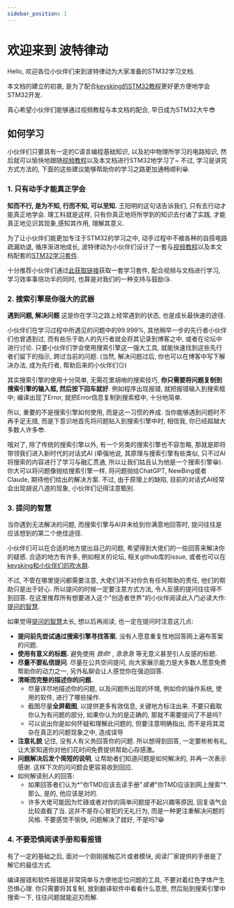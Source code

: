 ```yaml
---
sidebar_position: 1
---
```


# 欢迎来到 波特律动

Hello, 欢迎各位小伙伴们来到波特律动为大家准备的STM32学习文档.

本文档的建立的初衷, 是为了配合[keysking的STM32教程](https://www.bilibili.com/video/BV12v4y1y7uV/?spm_id_from=333.337.search-card.all.click&vd_source=bfe90f44314056ad085d0f44a07d14f1)更好更方便地学会STM32开发.

真心希望小伙伴们能够通过视频教程与本文档的配合, 早日成为STM32大牛😎

## 如何学习

小伙伴们只要具有一定的C语言编程基础知识, 以及初中物理所学习的电路知识, 然后就可以愉快地跟随[视频教程](https://www.bilibili.com/video/BV12v4y1y7uV)以及本文档进行STM32地学习了~ 不过, 学习是讲究方式方法的, 下面的这些建议能够帮助你的学习之路更加通畅顺利😁.

### 1. 只有动手才能真正学会

**知而不行, 是为不知, 行而不知, 可以至知.** 王阳明的这句话告诉我们, 只有去行动才能真正地学会. 理工科就是这样, 只有你真正地将所学到的知识去付诸了实践, 才能真正地见识其现象,感知其作用, 理解其意义.

为了让小伙伴们能更加专注于STM32的学习之中, 动手过程中不被各种的自搭电路疏漏劝退, 循序渐进地成长, 波特律动为小伙伴们设计了一套与[视频教程](https://www.bilibili.com/video/BV12v4y1y7uV)以及本文档配套的[STM32学习套件](https://item.taobao.com/item.htm?id=697575142917). 

十分推荐小伙伴们通过[此获取链接](https://item.taobao.com/item.htm?id=697575142917)获取一套学习套件, 配合视频与文档进行学习, 学习效率事倍功半的同时, 也算是对我们的一种支持与鼓励😘.

### 2. 搜索引擎是你强大的武器

**遇到问题, 解决问题** 这是你在学习之路上经常遇到的状态, 也是成长最快速的途径. 

小伙伴们在学习过程中所遇见的问题中的99.999%, 其他稍早一步的先行者小伙伴们也曾遇到过, 而有些乐于助人的先行者就会将其记录到博客之中, 或者在论坛中进行讨论. 只要小伙伴们学会使用搜索引擎这一强大工具, 就能快速找到这些先行者们留下的指示, 跨过当前的问题. (当然, 解决问题过后, 你也可以在博客中写下解决办法, 成为先行者, 帮助后来的小伙伴们😏)

其实搜索引擎的使用十分简单, 无需花里胡哨的搜索技巧, **你只需要将问题复制到搜索引擎的输入框, 然后按下回车就好**. 例如程序出现报错, 就把报错输入到搜索框中; 编译出现了Error, 就把Error信息复制到搜索框中, 十分地简单.

所以, 重要的不是搜索引擎如何使用, 而是这一习惯的养成. 当你能够遇到问题时不再手足无措, 而是下意识地首先将问题贴入到搜索引擎中时, 相信我, 你已经超越大多数人许多😎.

哦对了, 除了传统的搜索引擎以外, 有一个另类的搜索引擎也不容忽略, 那就是即将带领我们进入新时代的对话式AI (牵强地说, 其原理与搜索引擎有些类似, 只不过AI将搜索的内容进行了学习与融汇贯通, 所以让我们姑且认为他是一个搜索引擎😁). 你大可以将问题像抛给搜索引擎一样, 将问题抛给ChatGPT, NewBing或者Claude, 期待他们给出的解决方案. 不过, 由于原理上的缺陷, 目前的对话式AI经常会出现胡说八道的现象, 小伙伴们记得注意甄别. 

### 3. 提问的智慧

当你遇到无法解决的问题, 而搜索引擎与AI并未给到你满意地回答时, 提问往往是应该想到的第二个绝佳途径.

小伙伴们可以在合适的地方提出自己的问题, 希望得到大佬们的一些回答来解决你的疑惑. 合适的地方有许多, 例如相关的论坛, 相关github库的issue, 或者也可以在[keysking和小伙伴们的吹水群](http://qm.qq.com/cgi-bin/qm/qr?_wv=1027&k=SJGEHZ00ZMncbxh0QEMWnQZqdzBLAOpX&authKey=Qc3ELoaLz5JswVsg2VasgYMwCx%2BObsA9ybEfcyibfp9puXJyq%2FJXcEQI8HrGR1Hr&noverify=0&group_code=65470374). 

不过, 不管在哪里提问都需要注意, 大佬们并不对你负有任何帮助的责任, 他们的帮助只是出于好心. 所以提问的时候一定要注意方式方法, 令人反感的提问往往得不到回答. 在这里推荐所有想要进入这个"创造者世界"的小伙伴阅读此入门必读大作:[提问的智慧](/How-To-Ask-Questions-The-Smart-Way).

如果觉得[提问的智慧](https://github.com/ryanhanwu/How-To-Ask-Questions-The-Smart-Way/blob/main/README-zh_CN.md)太长, 想以后再阅读, 也一定在提问时注意这几点:
- **提问前先尝试通过搜索引擎寻找答案.** 没有人愿意重复性地回答网上遍布答案的问题.
- **使用有意义的标题.** 避免使用 *救命!* , *急急急* 等无意义甚至引人反感的标题.
- **尽量不要私信提问**. 尽量在公共空间提问, 向大家展示能力是大多数人愿意免费帮助你的动力之一, 另外私聊会让人感觉你在强迫回答.
- **清晰而完整的描述你的问题.** 
  - 尽量详尽地描述你的问题, 以及问题所出现的环境, 例如你的操作系统, 使用的软件, 进行了哪些操作. 
  - 截图尽量**全屏截图**, 以提供更多有效信息, 关键地方标注出来. 不要只截取你认为有问题的部分, 如果你认为的是正确的, 那就不需要提问了不是吗?
  - 可以说出你是如何怀疑和理解此问题的, 但要注意明确指出, 而不是将其混杂在真正的问题现象之中, 造成误导
- **注意礼貌** 记住, 没有人有义务回答你的问题. 所以想得到回答, 一定要彬彬有礼, 让大家知道你对他们花时间免费提供帮助心存感激。
- **问题解决后发个简短的说明**, 让帮助者们知道问题是如何解决的, 并再一次表示感谢. 这样下次的问问题会更容易收到回应.
- 如何解读别人的回答:
  - 如果回答者们认为*"你TMD应该去读手册"*或者*"你TMD应该到网上搜索"*. 那么, 是的, 他应该是对的. 
  - 许多大佬可能因为忙碌或者对你的简单问题提不起兴趣等原因, 回复语气会比较直截了当. 这并不是存心冒犯的无礼行为, 而是一种更注重解决问题的风格. 不要感觉不愉快, 问题解决了就好, 不是吗?😁

### 4. 不要恐惧阅读手册和看报错

有了一定的基础之后, 面对一个刚刚接触芯片或者模块, 阅读厂家提供的手册是了解它的最佳方式.

编译报错和软件报错是非常简单与方便地定位问题的工具, 不要对着红色字体产生恐惧心理. 你只需要将其复制, 放到翻译软件中看看什么意思, 然后贴到搜索引擎中搜索一下, 往往问题就能迎刃而解. 

